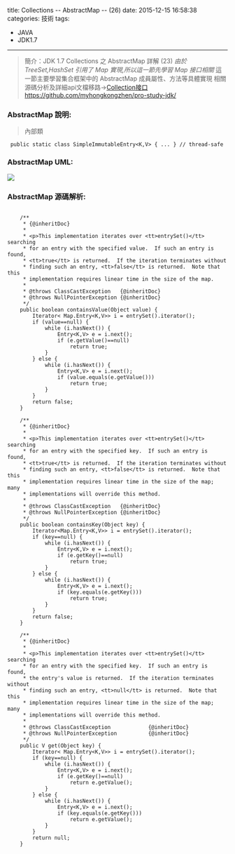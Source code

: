 title: Collections -- AbstractMap -- (26)
date: 2015-12-15 16:58:38
categories: 技術
tags:
- JAVA
- JDK1.7
---
> 簡介：JDK 1.7 Collections 之 AbstractMap 詳解 (23)
> _由於 TreeSet,HashSet 引用了 Map 實現,所以這一節先學習 Map 接口相關_
> 這一節主要學習集合框架中的 AbstractMap 成員屬性、方法等具體實現
> 相關源碼分析及詳細api文檔移路→[Collection接口https://github.com/myhongkongzhen/pro-study-jdk/](https://github.com/myhongkongzhen/pro-study-jdk/tree/master/src/main/java/z/z/w/jdk/collections)

<!--more-->

### AbstractMap 說明:
> 內部類
```
 public static class SimpleImmutableEntry<K,V> { ... } // thread-safe 
```

### AbstractMap UML:
<img src="/images/JDK/Collections/Collection-AbstractMap.png"  />

### AbstractMap 源碼解析:
```

    /**
     * {@inheritDoc}
     *
     * <p>This implementation iterates over <tt>entrySet()</tt> searching
     * for an entry with the specified value.  If such an entry is found,
     * <tt>true</tt> is returned.  If the iteration terminates without
     * finding such an entry, <tt>false</tt> is returned.  Note that this
     * implementation requires linear time in the size of the map.
     *
     * @throws ClassCastException   {@inheritDoc}
     * @throws NullPointerException {@inheritDoc}
     */
    public boolean containsValue(Object value) {
        Iterator< Map.Entry<K,V>> i = entrySet().iterator();
        if (value==null) {
            while (i.hasNext()) {
                Entry<K,V> e = i.next();
                if (e.getValue()==null)
                    return true;
            }
        } else {
            while (i.hasNext()) {
                Entry<K,V> e = i.next();
                if (value.equals(e.getValue()))
                    return true;
            }
        }
        return false;
    }

    /**
     * {@inheritDoc}
     *
     * <p>This implementation iterates over <tt>entrySet()</tt> searching
     * for an entry with the specified key.  If such an entry is found,
     * <tt>true</tt> is returned.  If the iteration terminates without
     * finding such an entry, <tt>false</tt> is returned.  Note that this
     * implementation requires linear time in the size of the map; many
     * implementations will override this method.
     *
     * @throws ClassCastException   {@inheritDoc}
     * @throws NullPointerException {@inheritDoc}
     */
    public boolean containsKey(Object key) {
        Iterator<Map.Entry<K,V>> i = entrySet().iterator();
        if (key==null) {
            while (i.hasNext()) {
                Entry<K,V> e = i.next();
                if (e.getKey()==null)
                    return true;
            }
        } else {
            while (i.hasNext()) {
                Entry<K,V> e = i.next();
                if (key.equals(e.getKey()))
                    return true;
            }
        }
        return false;
    }

    /**
     * {@inheritDoc}
     *
     * <p>This implementation iterates over <tt>entrySet()</tt> searching
     * for an entry with the specified key.  If such an entry is found,
     * the entry's value is returned.  If the iteration terminates without
     * finding such an entry, <tt>null</tt> is returned.  Note that this
     * implementation requires linear time in the size of the map; many
     * implementations will override this method.
     *
     * @throws ClassCastException            {@inheritDoc}
     * @throws NullPointerException          {@inheritDoc}
     */
    public V get(Object key) {
        Iterator< Map.Entry<K,V>> i = entrySet().iterator();
        if (key==null) {
            while (i.hasNext()) {
                Entry<K,V> e = i.next();
                if (e.getKey()==null)
                    return e.getValue();
            }
        } else {
            while (i.hasNext()) {
                Entry<K,V> e = i.next();
                if (key.equals(e.getKey()))
                    return e.getValue();
            }
        }
        return null;
    }



```
